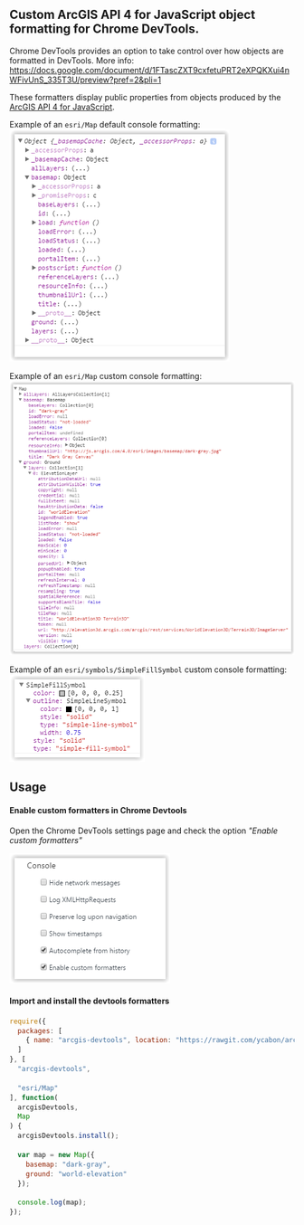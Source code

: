 Custom ArcGIS API 4 for JavaScript object formatting for Chrome DevTools.
---

Chrome DevTools provides an option to take control over how objects are formatted in DevTools.
More info: https://docs.google.com/document/d/1FTascZXT9cxfetuPRT2eXPQKXui4nWFivUnS_335T3U/preview?pref=2&pli=1

These formatters display public properties from objects produced by the [ArcGIS API 4 for JavaScript](https://js.arcgis.com).

Example of an `esri/Map` default console formatting:  
![esri/Map default console formatting](docs/regular-output.png)

Example of an `esri/Map` custom console formatting:  
![esri/Map custom console formatting](docs/formatted-output.png)

Example of an `esri/symbols/SimpleFillSymbol` custom console formatting:  
![esri/symbols/SimpleFillSymbol custom console formatting](docs/formatted-simple-fill-symbol.png)


Usage
---

#### Enable custom formatters in Chrome Devtools

Open the Chrome DevTools settings page and check the option _"Enable custom formatters"_

![DevTools settings](docs/devtools-settings.png)


#### Import and install the devtools formatters

```js
require({
  packages: [
    { name: "arcgis-devtools", location: "https://rawgit.com/ycabon/arcgis-js-api-devtools/master/dist" }
  ]
}, [
  "arcgis-devtools",

  "esri/Map"
], function(
  arcgisDevtools,
  Map
) {
  arcgisDevtools.install();

  var map = new Map({
    basemap: "dark-gray",
    ground: "world-elevation"
  });

  console.log(map);
});
```
